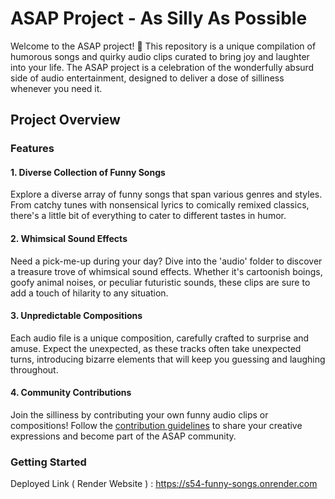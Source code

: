 # ASAP Project - As Silly As Possible

Welcome to the ASAP project! 🎉 This repository is a unique compilation of humorous songs and quirky audio clips curated to bring joy and laughter into your life. The ASAP project is a celebration of the wonderfully absurd side of audio entertainment, designed to deliver a dose of silliness whenever you need it.

## Project Overview

### Features

#### 1. Diverse Collection of Funny Songs

Explore a diverse array of funny songs that span various genres and styles. From catchy tunes with nonsensical lyrics to comically remixed classics, there's a little bit of everything to cater to different tastes in humor.

#### 2. Whimsical Sound Effects

Need a pick-me-up during your day? Dive into the 'audio' folder to discover a treasure trove of whimsical sound effects. Whether it's cartoonish boings, goofy animal noises, or peculiar futuristic sounds, these clips are sure to add a touch of hilarity to any situation.

#### 3. Unpredictable Compositions

Each audio file is a unique composition, carefully crafted to surprise and amuse. Expect the unexpected, as these tracks often take unexpected turns, introducing bizarre elements that will keep you guessing and laughing throughout.

#### 4. Community Contributions

Join the silliness by contributing your own funny audio clips or compositions! Follow the [contribution guidelines](CONTRIBUTING.md) to share your creative expressions and become part of the ASAP community.

### Getting Started

Deployed Link ( Render Website ) : https://s54-funny-songs.onrender.com

